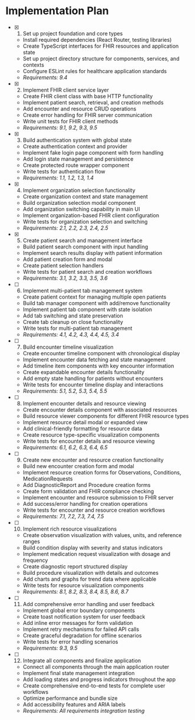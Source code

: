 # Implementation Plan

- [x] 1. Set up project foundation and core types





  - Install required dependencies (React Router, testing libraries)
  - Create TypeScript interfaces for FHIR resources and application state
  - Set up project directory structure for components, services, and contexts
  - Configure ESLint rules for healthcare application standards
  - _Requirements: 9.4_

- [x] 2. Implement FHIR client service layer





  - Create FHIR client class with base HTTP functionality
  - Implement patient search, retrieval, and creation methods
  - Add encounter and resource CRUD operations
  - Create error handling for FHIR server communication
  - Write unit tests for FHIR client methods
  - _Requirements: 9.1, 9.2, 9.3, 9.5_

- [x] 3. Build authentication system with global state





  - Create authentication context and provider
  - Implement fake login page component with form handling
  - Add login state management and persistence
  - Create protected route wrapper component
  - Write tests for authentication flow
  - _Requirements: 1.1, 1.2, 1.3, 1.4_

- [x] 4. Implement organization selection functionality





  - Create organization context and state management
  - Build organization selection modal component
  - Add organization switching capability in main UI
  - Implement organization-based FHIR client configuration
  - Write tests for organization selection and switching
  - _Requirements: 2.1, 2.2, 2.3, 2.4, 2.5_

- [x] 5. Create patient search and management interface





  - Build patient search component with input handling
  - Implement search results display with patient information
  - Add patient creation form and modal
  - Create patient selection handlers
  - Write tests for patient search and creation workflows
  - _Requirements: 3.1, 3.2, 3.3, 3.5, 3.6_

- [ ] 6. Implement multi-patient tab management system
  - Create patient context for managing multiple open patients
  - Build tab manager component with add/remove functionality
  - Implement patient tab component with state isolation
  - Add tab switching and state preservation
  - Create tab cleanup on close functionality
  - Write tests for multi-patient tab management
  - _Requirements: 4.1, 4.2, 4.3, 4.4, 4.5, 3.4_

- [ ] 7. Build encounter timeline visualization
  - Create encounter timeline component with chronological display
  - Implement encounter data fetching and state management
  - Add timeline item components with key encounter information
  - Create expandable encounter details functionality
  - Add empty state handling for patients without encounters
  - Write tests for encounter timeline display and interactions
  - _Requirements: 5.1, 5.2, 5.3, 5.4, 5.5_

- [ ] 8. Implement encounter details and resource viewing
  - Create encounter details component with associated resources
  - Build resource viewer components for different FHIR resource types
  - Implement resource detail modal or expanded view
  - Add clinical-friendly formatting for resource data
  - Create resource type-specific visualization components
  - Write tests for encounter details and resource viewing
  - _Requirements: 6.1, 6.2, 6.3, 6.4, 6.5_

- [ ] 9. Create new encounter and resource creation functionality
  - Build new encounter creation form and modal
  - Implement resource creation forms for Observations, Conditions, MedicationRequests
  - Add DiagnosticReport and Procedure creation forms
  - Create form validation and FHIR compliance checking
  - Implement encounter and resource submission to FHIR server
  - Add success/error handling for creation operations
  - Write tests for encounter and resource creation workflows
  - _Requirements: 7.1, 7.2, 7.3, 7.4, 7.5_

- [ ] 10. Implement rich resource visualizations
  - Create observation visualization with values, units, and reference ranges
  - Build condition display with severity and status indicators
  - Implement medication request visualization with dosage and frequency
  - Create diagnostic report structured display
  - Build procedure visualization with details and outcomes
  - Add charts and graphs for trend data where applicable
  - Write tests for resource visualization components
  - _Requirements: 8.1, 8.2, 8.3, 8.4, 8.5, 8.6, 8.7_

- [ ] 11. Add comprehensive error handling and user feedback
  - Implement global error boundary components
  - Create toast notification system for user feedback
  - Add inline error messages for form validation
  - Implement retry mechanisms for failed API calls
  - Create graceful degradation for offline scenarios
  - Write tests for error handling scenarios
  - _Requirements: 9.3, 9.5_

- [ ] 12. Integrate all components and finalize application
  - Connect all components through the main application router
  - Implement final state management integration
  - Add loading states and progress indicators throughout the app
  - Create comprehensive end-to-end tests for complete user workflows
  - Optimize performance and bundle size
  - Add accessibility features and ARIA labels
  - _Requirements: All requirements integration testing_